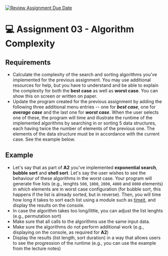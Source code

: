 [![Review Assignment Due Date](https://classroom.github.com/assets/deadline-readme-button-22041afd0340ce965d47ae6ef1cefeee28c7c493a6346c4f15d667ab976d596c.svg)](https://classroom.github.com/a/Q0X-vCxY)
# :computer: Assignment 03 - Algorithm Complexity

## Requirements
- Calculate the complexity of the search and sorting algorithms you've implemented for the previous assignment. You may use additional resources for help, but you have to understand and be able to explain the complexity for both the **best case** as well as **worst case**. You can show this on screen or written on paper.
- Update the program created for the previous assignment by adding the following three additional menu entries -- one for ***best case***, one for ***average case*** and the last one for ***worst case***. When the user selects one of these, the program will time and illustrate the runtime of the implemented algorithms by searching in or sorting 5 data structures, each having twice the number of elements of the previous one. The elements of the data structure must be in accordance with the current case. See the example below.

## Example
- Let's say that as part of **A2** you've implemented **exponential search**, **bubble sort** and **shell sort**. Let's say the user wishes to see the behaviour of these algorithms in the worst case. Your program will generate five lists (e.g., lenghts `500`, `1000`, `2000`, `4000` and `8000` elements) in which elements are in worst case configuration (for bubble sort, this happens if the list is already sorted, but in reverse). Then, you will time how long it takes to sort each list using a module such as [timeit](https://docs.python.org/3/library/timeit.html), and display the results on the console.
- In case the algorithm takes too long/little, you can adjust the list lenghts (e.g., permutation sort)
- Make sure that all calls to the algorithms use the same input data.
- Make sure the algorithms do not perform additional work (e.g., displaying on the console, as required for **A2**)
- Display the results (list length, sort duration) in a way that allows users to see the progression of the runtime (e.g., you can use the example from the lecture notes)
